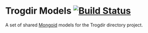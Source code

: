 Trogdir Models [![Build Status](https://travis-ci.org/biola/trogdir-models.png)](https://travis-ci.org/biola/trogdir-models)
==============
A set of shared [Mongoid](http://mongoid.org) models for the Trogdir directory project.
